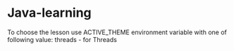 # Java-learning
To choose the lesson use ACTIVE_THEME environment variable with one of following value: 
threads - for Threads